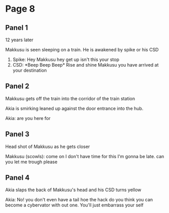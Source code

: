 # Page 8

## Panel 1
12 years later

Makkusu is seen sleeping on a train. He is awakened by spike or his CSD
  1. Spike: Hey Makkusu hey get up isn't this your stop
  1. CSD: \*Beep Beep Beep\* Rise and shine Makkusu you have arrived at your destination

## Panel 2
Makkusu gets off the train into the corridor of the train station

Akia is smirking leaned up against the door entrance into the hub.

Akia: are you here for 

## Panel 3
Head shot of Makkusu as he gets closer

Makkusu (scowls): come on I don't have time for this I'm gonna be late. can you let me trough please

## Panel 4
Akia slaps the back of Makkusu's head and his CSD turns yellow

Akia: No! you don't even have a tail hoe the hack do you think you can become a cybervator with out one. You'll just embarrass your self